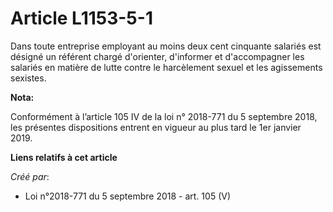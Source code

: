 # Article L1153-5-1

Dans toute entreprise employant au moins deux cent cinquante salariés est désigné un référent chargé d'orienter, d'informer
et d'accompagner les salariés en matière de lutte contre le harcèlement sexuel et les agissements sexistes.

**Nota:**

Conformément à l’article 105 IV de la loi n° 2018-771 du 5 septembre 2018, les présentes dispositions entrent en vigueur au
plus tard le 1er janvier 2019.

**Liens relatifs à cet article**

_Créé par_:

  - Loi n°2018-771 du 5 septembre 2018 - art. 105 (V)
